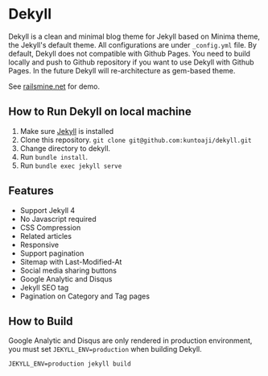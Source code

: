 # Dekyll

Dekyll is a clean and minimal blog theme for Jekyll based on Minima theme, the Jekyll's default theme. All configurations are under `_config.yml` file.
By default, Dekyll does not compatible with Github Pages.
You need to build locally and push to Github repository if you want to use Dekyll with Github Pages. In the future Dekyll will re-architecture as gem-based theme.

See [railsmine.net](https://www.railsmine.net) for demo.

## How to Run Dekyll on local machine

1. Make sure [Jekyll] is installed
2. Clone this repository. `git clone git@github.com:kuntoaji/dekyll.git`
3. Change directory to dekyll.
4. Run `bundle install`.
5. Run `bundle exec jekyll serve`

## Features

* Support Jekyll 4
* No Javascript required
* CSS Compression
* Related articles
* Responsive
* Support pagination
* Sitemap with Last-Modified-At
* Social media sharing buttons
* Google Analytic and Disqus
* Jekyll SEO tag
* Pagination on Category and Tag pages

## How to Build
Google Analytic and Disqus are only rendered in production environment, you must set `JEKYLL_ENV=production` when building Dekyll.

```
JEKYLL_ENV=production jekyll build
```

[Jekyll]: https://jekyllrb.com/
